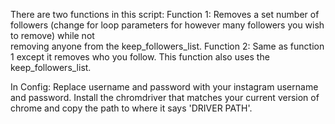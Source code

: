 There are two functions in this script:
  Function 1: Removes a set number of followers (change for loop parameters for however many followers you wish to remove) while not     
  removing anyone from the keep_followers_list.
  Function 2: Same as function 1 except it removes who you follow. This function also uses the keep_followers_list. 

In Config: Replace username and password with your instagram username and password. Install the chromdriver that matches your current version of chrome and copy the path to where it says 'DRIVER PATH'. 
